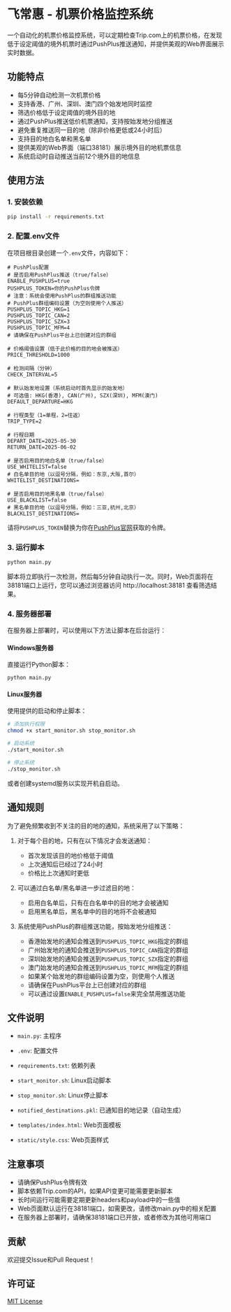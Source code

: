 # 飞常惠 - 机票价格监控系统

一个自动化的机票价格监控系统，可以定期检查Trip.com上的机票价格，在发现低于设定阈值的境外机票时通过PushPlus推送通知，并提供美观的Web界面展示实时数据。

## 功能特点

- 每5分钟自动检测一次机票价格
- 支持香港、广州、深圳、澳门四个始发地同时监控
- 筛选价格低于设定阈值的境外目的地
- 通过PushPlus推送低价机票通知，支持按始发地分组推送
- 避免重复推送同一目的地（除非价格更低或24小时后）
- 支持目的地白名单和黑名单
- 提供美观的Web界面（端口38181）展示境外目的地机票信息
- 系统启动时自动推送当前12个境外目的地信息


## 使用方法

### 1. 安装依赖

```bash
pip install -r requirements.txt
```

### 2. 配置.env文件

在项目根目录创建一个`.env`文件，内容如下：

```
# PushPlus配置
# 是否启用PushPlus推送（true/false）
ENABLE_PUSHPLUS=true
PUSHPLUS_TOKEN=你的PushPlus令牌
# 注意：系统会使用PushPlus的群组推送功能
# PushPlus群组编码设置（为空则使用个人推送）
PUSHPLUS_TOPIC_HKG=1
PUSHPLUS_TOPIC_CAN=2
PUSHPLUS_TOPIC_SZX=3
PUSHPLUS_TOPIC_MFM=4
# 请确保在PushPlus平台上已创建对应的群组

# 价格阈值设置（低于此价格的目的地会被推送）
PRICE_THRESHOLD=1000

# 检测间隔（分钟）
CHECK_INTERVAL=5

# 默认始发地设置（系统启动时首先显示的始发地）
# 可选值: HKG(香港), CAN(广州), SZX(深圳), MFM(澳门)
DEFAULT_DEPARTURE=HKG

# 行程类型（1=单程，2=往返）
TRIP_TYPE=2

# 行程日期
DEPART_DATE=2025-05-30
RETURN_DATE=2025-06-02

# 是否启用目的地白名单（true/false）
USE_WHITELIST=false
# 白名单目的地（以逗号分隔，例如：东京,大阪,首尔）
WHITELIST_DESTINATIONS=

# 是否启用目的地黑名单（true/false）
USE_BLACKLIST=false
# 黑名单目的地（以逗号分隔，例如：三亚,杭州,北京）
BLACKLIST_DESTINATIONS=
```

请将`PUSHPLUS_TOKEN`替换为你在[PushPlus官网](http://www.pushplus.plus/)获取的令牌。

### 3. 运行脚本

```bash
python main.py
```

脚本将立即执行一次检测，然后每5分钟自动执行一次。同时，Web页面将在38181端口上运行，您可以通过浏览器访问 http://localhost:38181 查看筛选结果。

### 4. 服务器部署

在服务器上部署时，可以使用以下方法让脚本在后台运行：

#### Windows服务器

直接运行Python脚本：

```batch
python main.py
```

#### Linux服务器

使用提供的启动和停止脚本：

```bash
# 添加执行权限
chmod +x start_monitor.sh stop_monitor.sh

# 启动系统
./start_monitor.sh

# 停止系统
./stop_monitor.sh
```

或者创建systemd服务以实现开机自启动。

## 通知规则

为了避免频繁收到不关注的目的地的通知，系统采用了以下策略：

1. 对于每个目的地，只有在以下情况才会发送通知：
   - 首次发现该目的地价格低于阈值
   - 上次通知后已经过了24小时
   - 价格比上次通知时更低

2. 可以通过白名单/黑名单进一步过滤目的地：
   - 启用白名单后，只有在白名单中的目的地才会被通知
   - 启用黑名单后，黑名单中的目的地将不会被通知

3. 系统使用PushPlus的群组推送功能，按始发地分组推送：
   - 香港始发地的通知会推送到`PUSHPLUS_TOPIC_HKG`指定的群组
   - 广州始发地的通知会推送到`PUSHPLUS_TOPIC_CAN`指定的群组
   - 深圳始发地的通知会推送到`PUSHPLUS_TOPIC_SZX`指定的群组
   - 澳门始发地的通知会推送到`PUSHPLUS_TOPIC_MFM`指定的群组
   - 如果某个始发地的群组编码设置为空，则使用个人推送
   - 请确保在PushPlus平台上已创建对应的群组
   - 可以通过设置`ENABLE_PUSHPLUS=false`来完全禁用推送功能

## 文件说明

- `main.py`: 主程序
- `.env`: 配置文件
- `requirements.txt`: 依赖列表
- `start_monitor.sh`: Linux启动脚本
- `stop_monitor.sh`: Linux停止脚本
- `notified_destinations.pkl`: 已通知目的地记录（自动生成）


- `templates/index.html`: Web页面模板
- `static/style.css`: Web页面样式

## 注意事项

- 请确保PushPlus令牌有效
- 脚本依赖Trip.com的API，如果API变更可能需要更新脚本
- 长时间运行可能需要定期更新headers和payload中的一些值
- Web页面默认运行在38181端口，如需更改，请修改main.py中的相关配置
- 在服务器上部署时，请确保38181端口已开放，或者修改为其他可用端口

## 贡献

欢迎提交Issue和Pull Request！

## 许可证

[MIT License](LICENSE)
